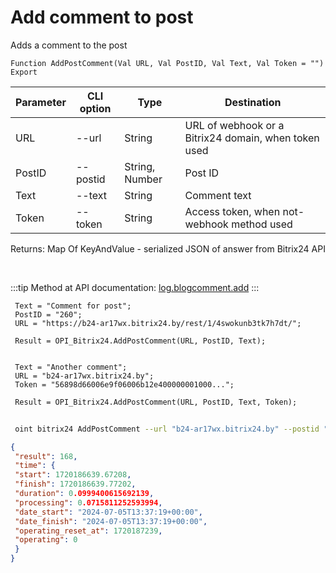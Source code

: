 ﻿---
sidebar_position: 6
---

# Add comment to post
 Adds a comment to the post



`Function AddPostComment(Val URL, Val PostID, Val Text, Val Token = "") Export`

 | Parameter | CLI option | Type | Destination |
 |-|-|-|-|
 | URL | --url | String | URL of webhook or a Bitrix24 domain, when token used |
 | PostID | --postid | String, Number | Post ID |
 | Text | --text | String | Comment text |
 | Token | --token | String | Access token, when not-webhook method used |

 
 Returns: Map Of KeyAndValue - serialized JSON of answer from Bitrix24 API

<br/>

:::tip
Method at API documentation: [log.blogcomment.add](https://dev.1c-bitrix.ru/rest_help/log/log_blogcomment_add.php)
:::
<br/>


```bsl title="Code example"
 Text = "Comment for post";
 PostID = "260";
 URL = "https://b24-ar17wx.bitrix24.by/rest/1/4swokunb3tk7h7dt/";
 
 Result = OPI_Bitrix24.AddPostComment(URL, PostID, Text);
 
 
 Text = "Another comment";
 URL = "b24-ar17wx.bitrix24.by";
 Token = "56898d66006e9f06006b12e400000001000...";
 
 Result = OPI_Bitrix24.AddPostComment(URL, PostID, Text, Token);
```
	


```sh title="CLI command example"
 
 oint bitrix24 AddPostComment --url "b24-ar17wx.bitrix24.by" --postid "260" --text %text% --token "56898d66006e9f06006b12e400000001000..."

```

```json title="Result"
{
 "result": 168,
 "time": {
 "start": 1720186639.67208,
 "finish": 1720186639.77202,
 "duration": 0.0999400615692139,
 "processing": 0.0715811252593994,
 "date_start": "2024-07-05T13:37:19+00:00",
 "date_finish": "2024-07-05T13:37:19+00:00",
 "operating_reset_at": 1720187239,
 "operating": 0
 }
}
```
